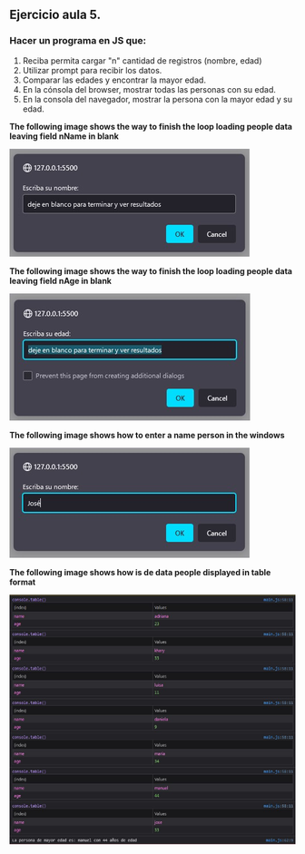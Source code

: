 ## Ejercicio aula 5.

### Hacer un programa en JS que:

1. Reciba permita cargar "n" cantidad de registros (nombre, edad)
2. Utilizar prompt para recibir los datos.
3. Comparar las edades y encontrar la mayor edad.
4. En la cónsola del browser, mostrar todas las personas con su edad.
5. En la consola del navegador, mostrar la persona con la mayor edad y su edad.

**The following image shows the way to finish the loop loading people data leaving field nName in blank**

![First: FOR cicle. After: While cicle, both counting from 1 to 20](https://github.com/JLbr2022/JS-ejercicioAula05/blob/master/img/nameBlankToFinish.jpg?raw=true)

**The following image shows the way to finish the loop loading people data leaving field nAge in blank**

![enter image description here](https://github.com/JLbr2022/JS-ejercicioAula05/blob/master/img/ageBlankToFinish.jpg?raw=true)

**The following image shows how to enter a name person in the windows**

![Writing a name](https://github.com/JLbr2022/JS-ejercicioAula05/blob/master/img/enterName.jpg?raw=true)

**The following image shows how is de data people displayed in table format**

![enter image description here](https://github.com/JLbr2022/JS-ejercicioAula05/blob/master/img/tableFormatResults.jpg?raw=true)

